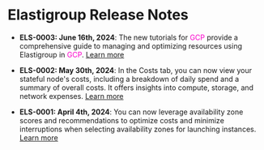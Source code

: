 # Elastigroup Release Notes

* **ELS-0003: June 16th, 2024**: The new tutorials for <font color="#FC01CC">GCP</font> provide a comprehensive guide to managing and optimizing resources using Elastigroup in <font color="#FC01CC">GCP</font>. [Learn more](https://docs.spot.io/elastigroup/tutorials-gcp/)

* **ELS-0002: May 30th, 2024**: In the Costs tab, you can now view your stateful node's costs, including a breakdown of daily spend and a summary of overall costs. It offers insights into compute, storage, and network expenses. [Learn more](managed-instance/azure/tutorials/view-details?id=costs)

* **ELS-0001: April 4th, 2024**: You can now leverage availability zone scores and recommendations to optimize costs and minimize interruptions when selecting availability zones for launching instances. [Learn more](https://docs.spot.io/elastigroup/features/core-features/az-scores)
